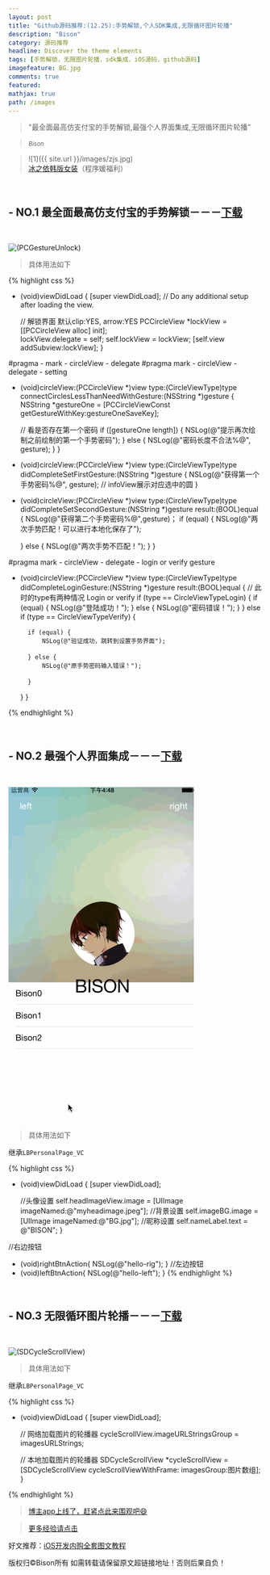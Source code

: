 ```yaml
---
layout: post
title: "Github源码推荐:(12.25):手势解锁,个人SDK集成,无限循环图片轮播"
description: "Bison"
category: 源码推荐
headline: Discover the theme elements
tags: [手势解锁，无限图片轮播，sdk集成，iOS源码，github源码]
imagefeature: BG.jpg
comments: true
featured: 
mathjax: true
path: /images
---
```


>&quot;最全面最高仿支付宝的手势解锁,最强个人界面集成,无限循环图片轮播&quot;

><small><cite title="Plato">Bison</cite></small>

>![1]({{ site.url }}/images/zjs.jpg)<br>
>[冰之依韩版女装](http://allluckly.taobao.com/)（程序媛福利）<br>


<br>

## - NO.1 最全面最高仿支付宝的手势解锁－－－[下载](https://github.com/iosdeveloperpanc/PCGestureUnlock) <br>

<br>

![(PCGestureUnlock)](https://github.com/iosdeveloperpanc/PCGestureUnlock/blob/master/PCGestureUnlock/arrowDirctions.gif?raw=true)<br>

>具体用法如下<br>

{% highlight css %}

- (void)viewDidLoad {
    [super viewDidLoad];
    // Do any additional setup after loading the view.

    // 解锁界面  默认clip:YES, arrow:YES
    PCCircleView *lockView = [[PCCircleView alloc] init];  
    lockView.delegate = self;
    self.lockView = lockView;
    [self.view addSubview:lockView];
}

#pragma - mark - circleView - delegate
#pragma mark - circleView - delegate - setting
- (void)circleView:(PCCircleView *)view type:(CircleViewType)type connectCirclesLessThanNeedWithGesture:(NSString *)gesture
{
    NSString *gestureOne = [PCCircleViewConst getGestureWithKey:gestureOneSaveKey];

    // 看是否存在第一个密码
    if ([gestureOne length]) {
        NSLog(@"提示再次绘制之前绘制的第一个手势密码");
    } else {
        NSLog(@"密码长度不合法%@", gesture);
    }
}

- (void)circleView:(PCCircleView *)view type:(CircleViewType)type didCompleteSetFirstGesture:(NSString *)gesture
{
    NSLog(@"获得第一个手势密码%@", gesture);
    // infoView展示对应选中的圆
}

- (void)circleView:(PCCircleView *)view type:(CircleViewType)type didCompleteSetSecondGesture:(NSString *)gesture result:(BOOL)equal
{
    NSLog(@"获得第二个手势密码%@",gesture)；
    if (equal) {
        NSLog(@"两次手势匹配！可以进行本地化保存了");

    } else {
        NSLog(@"两次手势不匹配！");
    }
}

#pragma mark - circleView - delegate - login or verify gesture
- (void)circleView:(PCCircleView *)view type:(CircleViewType)type didCompleteLoginGesture:(NSString *)gesture result:(BOOL)equal
{
    // 此时的type有两种情况 Login or verify
    if (type == CircleViewTypeLogin) {
        if (equal) {
            NSLog(@"登陆成功！");
        } else {
            NSLog(@"密码错误！");
        }
    } else if (type == CircleViewTypeVerify) {

        if (equal) {
            NSLog(@"验证成功，跳转到设置手势界面");

        } else {
            NSLog(@"原手势密码输入错误！");

        }
    }
}

{% endhighlight %}

<br>

## - NO.2 最强个人界面集成－－－[下载](https://github.com/AllLuckly/LBPersonalPageDemo)<br>

<br>

![(LBPersonalPageDemo)](https://github.com/AllLuckly/LBPersonalPageDemo/blob/master/123.gif?raw=true)<br>

>具体用法如下<br>

继承`LBPersonalPage_VC`<br>

{% highlight css %}

- (void)viewDidLoad {
    [super viewDidLoad];

    //头像设置
    self.headImageView.image = [UIImage imageNamed:@"myheadimage.jpeg"];
    //背景设置
    self.imageBG.image = [UIImage imageNamed:@"BG.jpg"];
    //昵称设置
    self.nameLabel.text = @"BISON";
}

//右边按钮
- (void)rightBtnAction{
    NSLog(@"hello-rig");
}
//左边按钮
- (void)leftBtnAction{
    NSLog(@"hello-left");
}
{% endhighlight %}

<br>

## - NO.3 无限循环图片轮播－－－[下载](https://github.com/gsdios/SDCycleScrollView)<br>

<br>

![(SDCycleScrollView)](https://camo.githubusercontent.com/e5c0f0255483caf06271df08982d078c5e2cc432/687474703a2f2f7777342e73696e61696d672e636e2f626d6964646c652f39623831343665646a7731657376797471376c777267323038703066636538322e676966)<br>

>具体用法如下<br>

继承`LBPersonalPage_VC`<br>

{% highlight css %}

- (void)viewDidLoad {
    [super viewDidLoad];

    // 网络加载图片的轮播器
    cycleScrollView.imageURLStringsGroup = imagesURLStrings;

    // 本地加载图片的轮播器
    SDCycleScrollView *cycleScrollView = [SDCycleScrollView cycleScrollViewWithFrame: imagesGroup:图片数组];
}

{% endhighlight %}

> [博主app上线了，赶紧点此来围观吧😄](https://itunes.apple.com/us/app/it-blog-zi-xueios-kai-fa-jin/id1067787090?l=zh&ls=1&mt=8)<br>

> [更多经验请点击](http://allluckly.cn/)<br>

好文推荐：[iOS开发内购全套图文教程](http://allluckly.cn/ios支付/iOS开发2015年最新内购教程)<br>

版权归©Bison所有 如需转载请保留原文超链接地址！否则后果自负！







